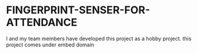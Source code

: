 # FINGERPRINT-SENSER-FOR-ATTENDANCE
I and my team members have developed this project as a hobby project. this project comes under embed domain
